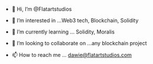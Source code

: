 - 👋 Hi, I’m @Flatartstudios


- 👀 I’m interested in ...Web3 tech, Blockchain, Solidity 

- 🌱 I’m currently learning ... Solidity, Moralis

- 💞️ I’m looking to collaborate on ...any blockchain project

- 📫 How to reach me ... dawie@flatartstudios.com

<!---
Flatartstudios/Flatartstudios is a ✨ special ✨ repository because its `README.md` (this file) appears on your GitHub profile.
You can click the Preview link to take a look at your changes.
--->
